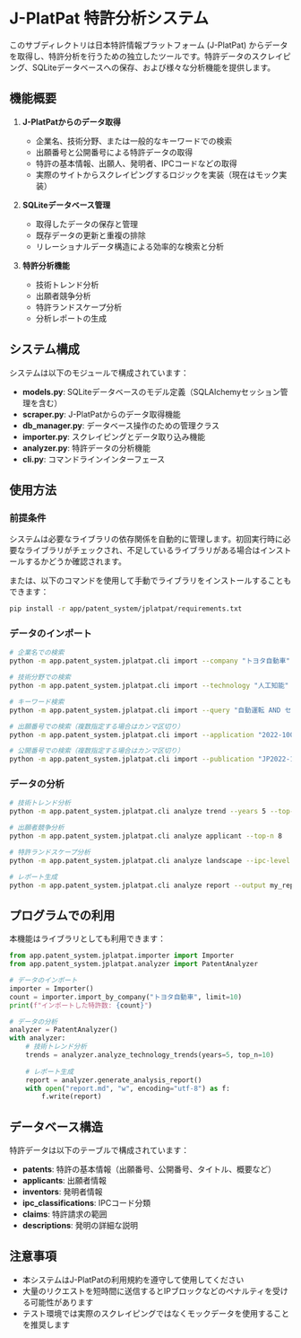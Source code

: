 # J-PlatPat 特許分析システム

このサブディレクトリは日本特許情報プラットフォーム (J-PlatPat) からデータを取得し、特許分析を行うための独立したツールです。特許データのスクレイピング、SQLiteデータベースへの保存、および様々な分析機能を提供します。

## 機能概要

1. **J-PlatPatからのデータ取得**
   - 企業名、技術分野、または一般的なキーワードでの検索
   - 出願番号と公開番号による特許データの取得
   - 特許の基本情報、出願人、発明者、IPCコードなどの取得
   - 実際のサイトからスクレイピングするロジックを実装（現在はモック実装）

2. **SQLiteデータベース管理**
   - 取得したデータの保存と管理
   - 既存データの更新と重複の排除
   - リレーショナルデータ構造による効率的な検索と分析

3. **特許分析機能**
   - 技術トレンド分析
   - 出願者競争分析
   - 特許ランドスケープ分析
   - 分析レポートの生成

## システム構成

システムは以下のモジュールで構成されています：

- **models.py**: SQLiteデータベースのモデル定義（SQLAlchemyセッション管理を含む）
- **scraper.py**: J-PlatPatからのデータ取得機能
- **db_manager.py**: データベース操作のための管理クラス
- **importer.py**: スクレイピングとデータ取り込み機能
- **analyzer.py**: 特許データの分析機能
- **cli.py**: コマンドラインインターフェース

## 使用方法

### 前提条件

システムは必要なライブラリの依存関係を自動的に管理します。初回実行時に必要なライブラリがチェックされ、不足しているライブラリがある場合はインストールするかどうか確認されます。

または、以下のコマンドを使用して手動でライブラリをインストールすることもできます：

```bash
pip install -r app/patent_system/jplatpat/requirements.txt
```

### データのインポート

```bash
# 企業名での検索
python -m app.patent_system.jplatpat.cli import --company "トヨタ自動車" --limit 100

# 技術分野での検索
python -m app.patent_system.jplatpat.cli import --technology "人工知能" --limit 50 

# キーワード検索
python -m app.patent_system.jplatpat.cli import --query "自動運転 AND センサー" --limit 30

# 出願番号での検索（複数指定する場合はカンマ区切り）
python -m app.patent_system.jplatpat.cli import --application "2022-100000,2022-100001"

# 公開番号での検索（複数指定する場合はカンマ区切り）
python -m app.patent_system.jplatpat.cli import --publication "JP2022-100000A,JP2022-100001A"
```

### データの分析

```bash
# 技術トレンド分析
python -m app.patent_system.jplatpat.cli analyze trend --years 5 --top-n 10

# 出願者競争分析
python -m app.patent_system.jplatpat.cli analyze applicant --top-n 8

# 特許ランドスケープ分析
python -m app.patent_system.jplatpat.cli analyze landscape --ipc-level 2

# レポート生成
python -m app.patent_system.jplatpat.cli analyze report --output my_report.md
```

## プログラムでの利用

本機能はライブラリとしても利用できます：

```python
from app.patent_system.jplatpat.importer import Importer
from app.patent_system.jplatpat.analyzer import PatentAnalyzer

# データのインポート
importer = Importer()
count = importer.import_by_company("トヨタ自動車", limit=10)
print(f"インポートした特許数: {count}")

# データの分析
analyzer = PatentAnalyzer()
with analyzer:
    # 技術トレンド分析
    trends = analyzer.analyze_technology_trends(years=5, top_n=10)
    
    # レポート生成
    report = analyzer.generate_analysis_report()
    with open("report.md", "w", encoding="utf-8") as f:
        f.write(report)
```

## データベース構造

特許データは以下のテーブルで構成されています：

- **patents**: 特許の基本情報（出願番号、公開番号、タイトル、概要など）
- **applicants**: 出願者情報
- **inventors**: 発明者情報
- **ipc_classifications**: IPCコード分類
- **claims**: 特許請求の範囲
- **descriptions**: 発明の詳細な説明

## 注意事項

- 本システムはJ-PlatPatの利用規約を遵守して使用してください
- 大量のリクエストを短時間に送信するとIPブロックなどのペナルティを受ける可能性があります
- テスト環境では実際のスクレイピングではなくモックデータを使用することを推奨します
